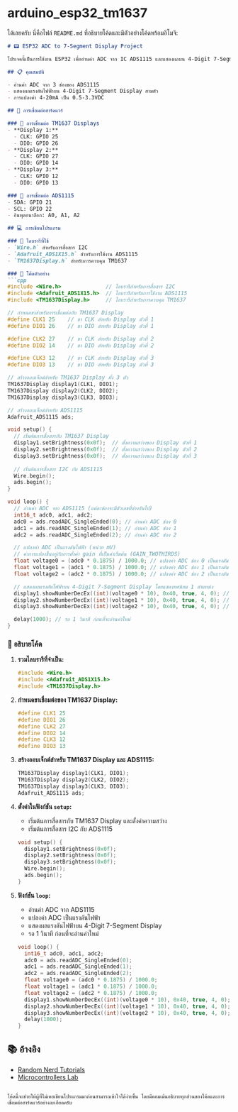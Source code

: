 # arduino_esp32_tm1637
 
ได้เลยครับ นี่คือไฟล์ `README.md` ที่อธิบายโค้ดและมีตัวอย่างโค้ดพร้อมอิโมจิ:

```markdown
# 📟 ESP32 ADC to 7-Segment Display Project

โปรเจคนี้เป็นการใช้งาน ESP32 เพื่ออ่านค่า ADC จาก IC ADS1115 และแสดงผลบน 4-Digit 7-Segment Displays ที่ควบคุมผ่าน IC TM1637

## 📋 คุณสมบัติ

- อ่านค่า ADC จาก 3 ช่องของ ADS1115
- แสดงผลแรงดันไฟฟ้าบน 4-Digit 7-Segment Display สามตัว
- การแปลงค่า 4-20mA เป็น 0.5-3.3VDC

## 📁 การเชื่อมต่อฮาร์ดแวร์

### 📌 การเชื่อมต่อ TM1637 Displays
- **Display 1:**
  - CLK: GPIO 25
  - DIO: GPIO 26
- **Display 2:**
  - CLK: GPIO 27
  - DIO: GPIO 14
- **Display 3:**
  - CLK: GPIO 12
  - DIO: GPIO 13

### 📌 การเชื่อมต่อ ADS1115
- SDA: GPIO 21
- SCL: GPIO 22
- อินพุตอนาล็อก: A0, A1, A2

## 💻 การเขียนโปรแกรม

### 🧩 ไลบรารีที่ใช้
- `Wire.h` สำหรับการสื่อสาร I2C
- `Adafruit_ADS1X15.h` สำหรับการใช้งาน ADS1115
- `TM1637Display.h` สำหรับการควบคุม TM1637

### 🔧 โค้ดตัวอย่าง
```cpp
#include <Wire.h>              // ไลบรารีสำหรับการสื่อสาร I2C
#include <Adafruit_ADS1X15.h>  // ไลบรารีสำหรับการใช้งาน ADS1115
#include <TM1637Display.h>     // ไลบรารีสำหรับการควบคุม TM1637

// กำหนดขาสำหรับการเชื่อมต่อกับ TM1637 Display
#define CLK1 25    // ขา CLK สำหรับ Display ตัวที่ 1
#define DIO1 26    // ขา DIO สำหรับ Display ตัวที่ 1

#define CLK2 27    // ขา CLK สำหรับ Display ตัวที่ 2
#define DIO2 14    // ขา DIO สำหรับ Display ตัวที่ 2

#define CLK3 12    // ขา CLK สำหรับ Display ตัวที่ 3
#define DIO3 13    // ขา DIO สำหรับ Display ตัวที่ 3

// สร้างออบเจ็กต์สำหรับ TM1637 Display ทั้ง 3 ตัว
TM1637Display display1(CLK1, DIO1);
TM1637Display display2(CLK2, DIO2);
TM1637Display display3(CLK3, DIO3);

// สร้างออบเจ็กต์สำหรับ ADS1115
Adafruit_ADS1115 ads;

void setup() {
  // เริ่มต้นการสื่อสารกับ TM1637 Display
  display1.setBrightness(0x0f);  // ตั้งความสว่างของ Display ตัวที่ 1
  display2.setBrightness(0x0f);  // ตั้งความสว่างของ Display ตัวที่ 2
  display3.setBrightness(0x0f);  // ตั้งความสว่างของ Display ตัวที่ 3
  
  // เริ่มต้นการสื่อสาร I2C กับ ADS1115
  Wire.begin();
  ads.begin();
}

void loop() {
  // อ่านค่า ADC จาก ADS1115 (แต่ละช่องจะมีตัวเลขที่ต่างกันไป)
  int16_t adc0, adc1, adc2;
  adc0 = ads.readADC_SingleEnded(0); // อ่านค่า ADC ช่อง 0
  adc1 = ads.readADC_SingleEnded(1); // อ่านค่า ADC ช่อง 1
  adc2 = ads.readADC_SingleEnded(2); // อ่านค่า ADC ช่อง 2

  // แปลงค่า ADC เป็นแรงดันไฟฟ้า (หน่วย mV)
  // ค่าการแปลงขึ้นอยู่กับการตั้งค่า gain ที่เป็นค่าเริ่มต้น (GAIN_TWOTHIRDS)
  float voltage0 = (adc0 * 0.1875) / 1000.0; // แปลงค่า ADC ช่อง 0 เป็นแรงดัน
  float voltage1 = (adc1 * 0.1875) / 1000.0; // แปลงค่า ADC ช่อง 1 เป็นแรงดัน
  float voltage2 = (adc2 * 0.1875) / 1000.0; // แปลงค่า ADC ช่อง 2 เป็นแรงดัน

  // แสดงผลแรงดันไฟฟ้าบน 4-Digit 7-Segment Display โดยแสดงทศนิยม 1 ตำแหน่ง
  display1.showNumberDecEx((int)(voltage0 * 10), 0x40, true, 4, 0); // แสดงแรงดันที่ Display ตัวที่ 1
  display2.showNumberDecEx((int)(voltage1 * 10), 0x40, true, 4, 0); // แสดงแรงดันที่ Display ตัวที่ 2
  display3.showNumberDecEx((int)(voltage2 * 10), 0x40, true, 4, 0); // แสดงแรงดันที่ Display ตัวที่ 3

  delay(1000); // รอ 1 วินาที ก่อนที่จะอ่านค่าใหม่
}
```

### 📝 อธิบายโค้ด
1. **รวมไลบรารีที่จำเป็น:**
   ```cpp
   #include <Wire.h>
   #include <Adafruit_ADS1X15.h>
   #include <TM1637Display.h>
   ```

2. **กำหนดขาเชื่อมต่อของ TM1637 Display:**
   ```cpp
   #define CLK1 25
   #define DIO1 26
   #define CLK2 27
   #define DIO2 14
   #define CLK3 12
   #define DIO3 13
   ```

3. **สร้างออบเจ็กต์สำหรับ TM1637 Display และ ADS1115:**
   ```cpp
   TM1637Display display1(CLK1, DIO1);
   TM1637Display display2(CLK2, DIO2);
   TM1637Display display3(CLK3, DIO3);
   Adafruit_ADS1115 ads;
   ```

4. **ตั้งค่าในฟังก์ชัน `setup`:**
   - เริ่มต้นการสื่อสารกับ TM1637 Display และตั้งค่าความสว่าง
   - เริ่มต้นการสื่อสาร I2C กับ ADS1115
   ```cpp
   void setup() {
     display1.setBrightness(0x0f);
     display2.setBrightness(0x0f);
     display3.setBrightness(0x0f);
     Wire.begin();
     ads.begin();
   }
   ```

5. **ฟังก์ชัน `loop`:**
   - อ่านค่า ADC จาก ADS1115
   - แปลงค่า ADC เป็นแรงดันไฟฟ้า
   - แสดงผลแรงดันไฟฟ้าบน 4-Digit 7-Segment Display
   - รอ 1 วินาที ก่อนที่จะอ่านค่าใหม่
   ```cpp
   void loop() {
     int16_t adc0, adc1, adc2;
     adc0 = ads.readADC_SingleEnded(0);
     adc1 = ads.readADC_SingleEnded(1);
     adc2 = ads.readADC_SingleEnded(2);
     float voltage0 = (adc0 * 0.1875) / 1000.0;
     float voltage1 = (adc1 * 0.1875) / 1000.0;
     float voltage2 = (adc2 * 0.1875) / 1000.0;
     display1.showNumberDecEx((int)(voltage0 * 10), 0x40, true, 4, 0);
     display2.showNumberDecEx((int)(voltage1 * 10), 0x40, true, 4, 0);
     display3.showNumberDecEx((int)(voltage2 * 10), 0x40, true, 4, 0);
     delay(1000);
   }
   ```

## 📚 อ้างอิง
- [Random Nerd Tutorials](https://randomnerdtutorials.com/esp32-pinout-reference/)
- [Microcontrollers Lab](https://microcontrollerslab.com/esp32-pinout-gpio/)

```

โค้ดนี้จะช่วยให้ผู้ที่ไม่เคยเขียนโปรแกรมมาก่อนสามารถเข้าใจได้ง่ายขึ้น โดยมีคอมเม้นอธิบายทุกส่วนของโค้ดและการเชื่อมต่อฮาร์ดแวร์อย่างละเอียดครับ